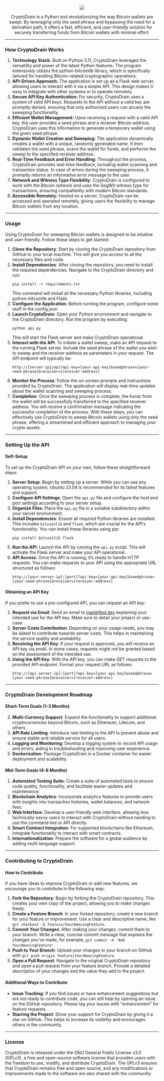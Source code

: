 <p align="center">
  <img src="https://assets.fled.dev/cryptodrain-banner.png">
</p>

<p align="center">CryptoDrain is a Python tool revolutionizing the way Bitcoin wallets are swept. By leveraging only the seed phrase and bypassing the need for a derivation path, it offers a fast, efficient, and user-friendly solution for securely transferring funds from Bitcoin wallets with minimal effort.</p>

<hr>

### How CryptoDrain Works
1. **Technology Stack:** Built on Python 3.11, CryptoDrain leverages the versatility and power of the latest Python features. The program extensively utilizes the python-bitcoinlib library, which is specifically tailored for handling Bitcoin-related cryptographic operations.
2. **API-Driven Approach:** The application is set up as a Flask web server, allowing users to interact with it via a simple API. This design makes it easy to integrate with other systems or to operate remotely.
3. **Secure API Key Authentication:** For security, CryptoDrain uses a system of valid API keys. Requests to the API without a valid key are promptly denied, ensuring that only authorized users can access the sweeping functionality.
4. **Efficient Wallet Management:** Upon receiving a request with a valid API key, the user provides a seed phrase and a receiver Bitcoin address. CryptoDrain uses this information to generate a temporary wallet using the given seed phrase.
5. **Dynamic Wallet Creation and Sweeping:** The application dynamically creates a wallet with a unique, randomly generated name. It then validates the seed phrase, scans the wallet for funds, and performs the sweep to the specified receiver address.
6. **Real-Time Feedback and Error Handling:** Throughout the process, CryptoDrain provides real-time feedback, including wallet scanning and transaction status. In case of errors during the sweeping process, it promptly returns an informative error message to the user.
7. **Network and Witness Type Flexibility:** CryptoDrain is configured to work with the Bitcoin network and uses the SegWit witness type for transactions, ensuring compatibility with modern Bitcoin standards.
8. **Accessible Remotely:** Hosted on a server, CryptoDrain can be accessed and operated remotely, giving users the flexibility to manage Bitcoin wallets from any location.

<hr>

### Usage
Using CryptoDrain for sweeping Bitcoin wallets is designed to be intuitive and user-friendly. Follow these steps to get started:
1. **Clone the Repository**: Start by cloning the CryptoDrain repository from GitHub to your local machine. This will give you access to all the necessary files and code.
2. **Install Dependencies**: After cloning the repository, you need to install the required dependencies. Navigate to the CryptoDrain directory and run:
   ```
   pip install -r requirements.txt
   ```
   This command will install all the necessary Python libraries, including python-bitcoinlib and Flask.
3. **Configure the Application**: Before running the program, configure some stuff in the config.json
4. **Launch CryptoDrain**: Open your Python environment and navigate to the CryptoDrain directory. Run the program by executing:
   ```
   python api.py
   ```
   This will start the Flask server and make CryptoDrain operational.
5. **Interact with the API**: To initiate a wallet sweep, make an API request to the running Flask server. Include the seed phrase of the wallet you wish to sweep and the receiver address as parameters in your request. The API endpoint will typically be:
   ```
   http://[server-ip]/api?api-key=[your-api-key]&seedphrase=[your-seed-phrase]&receiver=[receiver-address]
   ```
6. **Monitor the Process**: Follow the on-screen prompts and instructions provided by CryptoDrain. The application will display real-time updates about the wallet scanning and sweeping process.
7. **Completion**: Once the sweeping process is complete, the funds from the wallet will be successfully transferred to the specified receiver address. You will receive a confirmation message indicating the successful completion of the process.
With these steps, you can effectively use CryptoDrain to sweep Bitcoin wallets using only the seed phrase, offering a streamlined and efficient approach to managing your crypto assets.

<hr>

### Setting Up the API
#### Self-Setup
To set up the CryptoDrain API on your own, follow these straightforward steps:
1. **Server Setup**: Begin by setting up a server. While you can use any operating system, Ubuntu 23.04 is recommended for its latest features and support.
2. **Configure API Settings**: Open the `api.py` file and configure the host and port settings according to your server setup.
3. **Organize Files**: Place the `api.py` file in a suitable subdirectory within your server environment.
4. **Install Dependencies**: Ensure all required Python libraries are installed. This includes `bitcoinlib` and `flask`, which are crucial for the API's functionality. You can install these libraries using pip:
   ```
   pip install bitcoinlib flask
   ```
5. **Run the API**: Launch the API by running the `api.py` script. This will activate the Flask server and make your API operational.
6. **API Access**: Once the API is running, it’s ready to handle HTTP requests. You can make requests to your API using the appropriate URL structured as follows:
   ```
   http://[your-server-ip]:[port]?api-key=[your-api-key]&seedphrase=[your-seed-phrase]&receiver=[receiver-address]
   ```

#### Obtaining an API Key
If you prefer to use a pre-configured API, you can request an API key:
1. **Request via Email**: Send an email to mail@fled.dev explaining your intended use for the API key. Make sure to detail your project or use-case.
2. **Server Costs Contribution**: Depending on your usage needs, you may be asked to contribute towards server costs. This helps in maintaining the service quality and availability.
3. **Receiving the API Key**: If your request is approved, you will receive an API key via email. In some cases, requests might not be granted based on the assessment of the intended use.
4. **Using the API Key**: With the API key, you can make GET requests to the provided API endpoint. Format your request URL as follows:
   ```
   http://[api-server-ip]:[port]?api-key=[your-api-key]&seedphrase=[your-seed-phrase]&receiver=[receiver-address]
   ```

<hr>

### CryptoDrain Development Roadmap
#### Short-Term Goals (1-3 Months)
2. **Multi-Currency Support**: Expand the functionality to support additional cryptocurrencies beyond Bitcoin, such as Ethereum, Litecoin, and others.
3. **API Rate Limiting**: Introduce rate limiting to the API to prevent abuse and ensure stable and reliable service for all users.
4. **Logging and Monitoring**: Develop a logging system to record API usage and errors, aiding in troubleshooting and improving user experience.
5. **Dockerization**: Package CryptoDrain in a Docker container for easier deployment and scalability.

#### Mid-Term Goals (4-6 Months)
1. **Automated Testing Suite**: Create a suite of automated tests to ensure code quality, functionality, and facilitate easier updates and maintenance.
2. **Blockchain Analytics**: Incorporate analytics features to provide users with insights into transaction histories, wallet balances, and network fees.
3. **Web Interface**: Develop a user-friendly web interface, allowing less technically-savvy users to interact with CryptoDrain without needing to use the command line or API directly.
4. **Smart Contract Integration**: For supported blockchains like Ethereum, integrate functionality to interact with smart contracts.
5. **Internationalization**: Prepare the software for a global audience by adding multi-language support.

<hr>

### Contributing to CryptoDrain
#### How to Contribute

If you have ideas to improve CryptoDrain or add new features, we encourage you to contribute in the following way:
1. **Fork the Repository**: Begin by forking the CryptoDrain repository. This creates your own copy of the project, allowing you to make changes freely.
2. **Create a Feature Branch**: In your forked repository, create a new branch for your feature or improvement. Use a clear and descriptive name, like `git checkout -b feature/YourAmazingFeature`.
3. **Commit Your Changes**: After making your changes, commit them to your branch. Write a clear, concise commit message that explains the changes you've made, for example, `git commit -m 'Add YourAmazingFeature'`.
4. **Push to Your Branch**: Upload your changes to your branch on GitHub with `git push origin feature/YourAmazingFeature`.
5. **Open a Pull Request**: Navigate to the original CryptoDrain repository and open a pull request from your feature branch. Provide a detailed description of your changes and the value they add to the project.

#### Additional Ways to Contribute
- **Issue Tracking**: If you find issues or have enhancement suggestions but are not ready to contribute code, you can still help by opening an issue on the GitHub repository. Please tag your issues with "enhancement" for feature requests.
- **Starring the Project**: Show your support for CryptoDrain by giving it a star on GitHub. This helps to increase its visibility and encourages others in the community.

<hr>

### License
CryptoDrain is released under the GNU General Public License v3.0 (GPLv3), a free and open-source software license that provides users with the freedom to use, modify, and distribute CryptoDrain. The GPLv3 ensures that CryptoDrain remains free and open-source, and any modifications or improvements made to the software are also shared with the community.
